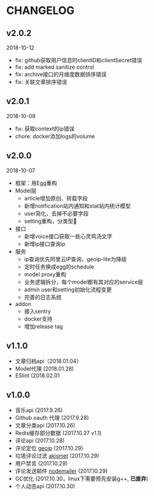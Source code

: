 # CHANGELOG

## v2.0.2

2018-10-12

* fix: github获取用户信息时clientID和clientSecret错误
* fix: add marked sanitize control
* fix: archive接口的月维度数据排序错误
* fix: 关联文章排序错误

## v2.0.1

2018-10-09

* fix: 获取context的ip错误
* chore: docker添加logs的volume

## v2.0.0

2018-10-07

* 框架：用Egg重构
* Model层
    - article增加原创、转载字段
    - 新增notification站内通知和stat站内统计模型
    - user简化，去掉不必要字段
    - setting重构，分类型
* 接口
    - 新增voice接口获取一些心灵鸡汤文字
    - 新增ip接口查询ip
* 服务
    - ip查询优先阿里云IP查询，geoip-lite为降级
    - 定时任务换成egg的schedule
    - model proxy重构
    - 业务逻辑拆分，每个model都有其对应的service层
    - admin user和setting初始化流程变更
    - 完善的日志系统
* addon
    - 接入sentry
    - docker支持
    - 增加release tag


## v1.1.0

* 文章归档api（2018.01.04）
* Model代理 (2018.01.28)
* ESlint (2018.02.01

## v1.0.0

* 音乐api (2017.9.26)
* Github oauth 代理 (2017.9.28)
* 文章分类api (2017.10.26)
* Redis缓存部分数据 (2017.10.27 v1.1)
* 评论api (2017.10.28)
* 评论定位 [geoip](https://github.com/bluesmoon/node-geoip) (2017.10.29)
* 垃圾评论过滤 [akismet](https://github.com/chrisfosterelli/akismet-api) (2017.10.29)
* 用户禁言 (2017.10.29)
* 评论发送邮件 [nodemailer](https://github.com/nodemailer/nodemailer) (2017.10.29)
* GC优化 (2017.10.30，linux下需要预先安装g++, **已废弃**)
* 个人动态api (2017.10.30)

